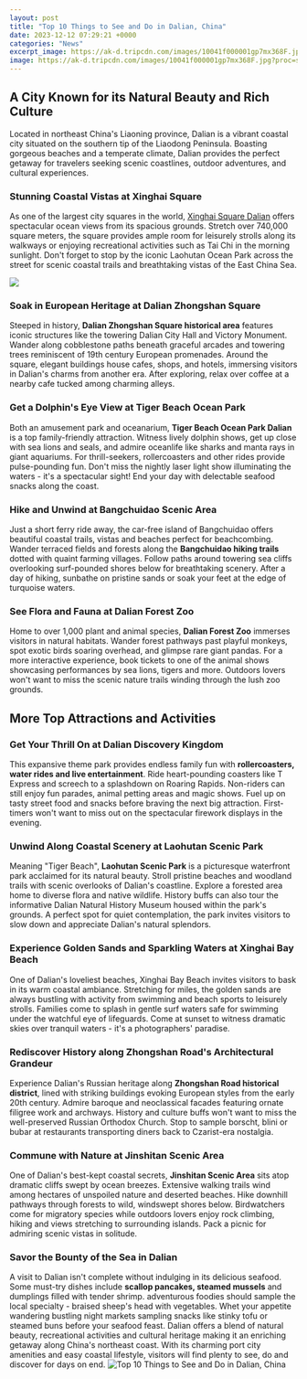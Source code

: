 ```yaml
---
layout: post
title: "Top 10 Things to See and Do in Dalian, China"
date: 2023-12-12 07:29:21 +0000
categories: "News"
excerpt_image: https://ak-d.tripcdn.com/images/10041f000001gp7mx368F.jpg?proc=source%2ftrip
image: https://ak-d.tripcdn.com/images/10041f000001gp7mx368F.jpg?proc=source%2ftrip
---
```


## A City Known for its Natural Beauty and Rich Culture
Located in northeast China's Liaoning province, Dalian is a vibrant coastal city situated on the southern tip of the Liaodong Peninsula. Boasting gorgeous beaches and a temperate climate, Dalian provides the perfect getaway for travelers seeking scenic coastlines, outdoor adventures, and cultural experiences.
### Stunning Coastal Vistas at Xinghai Square
As one of the largest city squares in the world, [Xinghai Square Dalian](https://logurl.github.io/2024-01-11-u5728-u65e5-u672c-u81ea-u7531-u884c-u9700-u8981-u6ce8-u610f-u7684-u4e8b-u9879/) offers spectacular ocean views from its spacious grounds. Stretch over 740,000 square meters, the square provides ample room for leisurely strolls along its walkways or enjoying recreational activities such as Tai Chi in the morning sunlight. Don't forget to stop by the iconic Laohutan Ocean Park across the street for scenic coastal trails and breathtaking vistas of the East China Sea. 

![](https://ak-d.tripcdn.com/images/100t1f000001gqame1BC7.jpg?proc=source%2ftrip)
### Soak in European Heritage at Dalian Zhongshan Square
Steeped in history, **Dalian Zhongshan Square historical area** features iconic structures like the towering Dalian City Hall and Victory Monument. Wander along cobblestone paths beneath graceful arcades and towering trees reminiscent of 19th century European promenades. Around the square, elegant buildings house cafes, shops, and hotels, immersing visitors in Dalian's charms from another era. After exploring, relax over coffee at a nearby cafe tucked among charming alleys.
### Get a Dolphin's Eye View at Tiger Beach Ocean Park 
Both an amusement park and oceanarium, **Tiger Beach Ocean Park Dalian** is a top family-friendly attraction. Witness lively dolphin shows, get up close with sea lions and seals, and admire oceanlife like sharks and manta rays in giant aquariums. For thrill-seekers, rollercoasters and other rides provide pulse-pounding fun. Don't miss the nightly laser light show illuminating the waters - it's a spectacular sight! End your day with delectable seafood snacks along the coast. 
### Hike and Unwind at Bangchuidao Scenic Area  
Just a short ferry ride away, the car-free island of Bangchuidao offers beautiful coastal trails, vistas and beaches perfect for beachcombing. Wander terraced fields and forests along the **Bangchuidao hiking trails** dotted with quaint farming villages. Follow paths around towering sea cliffs overlooking surf-pounded shores below for breathtaking scenery. After a day of hiking, sunbathe on pristine sands or soak your feet at the edge of turquoise waters.
### See Flora and Fauna at Dalian Forest Zoo
Home to over 1,000 plant and animal species, **Dalian Forest Zoo** immerses visitors in natural habitats. Wander forest pathways past playful monkeys, spot exotic birds soaring overhead, and glimpse rare giant pandas. For a more interactive experience, book tickets to one of the animal shows showcasing performances by sea lions, tigers and more. Outdoors lovers won't want to miss the scenic nature trails winding through the lush zoo grounds.  
## More Top Attractions and Activities
### Get Your Thrill On at Dalian Discovery Kingdom 
This expansive theme park provides endless family fun with **rollercoasters, water rides and live entertainment**. Ride heart-pounding coasters like T Express and screech to a splashdown on Roaring Rapids. Non-riders can still enjoy fun parades, animal petting areas and magic shows. Fuel up on tasty street food and snacks before braving the next big attraction. First-timers won't want to miss out on the spectacular firework displays in the evening. 
### Unwind Along Coastal Scenery at Laohutan Scenic Park
Meaning "Tiger Beach", **Laohutan Scenic Park** is a picturesque waterfront park acclaimed for its natural beauty. Stroll pristine beaches and woodland trails with scenic overlooks of Dalian's coastline. Explore a forested area home to diverse flora and native wildlife. History buffs can also tour the informative Dalian Natural History Museum housed within the park's grounds. A perfect spot for quiet contemplation, the park invites visitors to slow down and appreciate Dalian's natural splendors.
### Experience Golden Sands and Sparkling Waters at Xinghai Bay Beach
One of Dalian's loveliest beaches, Xinghai Bay Beach invites visitors to bask in its warm coastal ambiance. Stretching for miles, the golden sands are always bustling with activity from swimming and beach sports to leisurely strolls. Families come to splash in gentle surf waters safe for swimming under the watchful eye of lifeguards. Come at sunset to witness dramatic skies over tranquil waters - it's a photographers' paradise. 
### Rediscover History along Zhongshan Road's Architectural Grandeur 
Experience Dalian's Russian heritage along **Zhongshan Road historical district**, lined with striking buildings evoking European styles from the early 20th century. Admire baroque and neoclassical facades featuring ornate filigree work and archways. History and culture buffs won't want to miss the well-preserved Russian Orthodox Church. Stop to sample borscht, blini or bubar at restaurants transporting diners back to Czarist-era nostalgia. 
### Commune with Nature at Jinshitan Scenic Area
One of Dalian's best-kept coastal secrets, **Jinshitan Scenic Area** sits atop dramatic cliffs swept by ocean breezes. Extensive walking trails wind among hectares of unspoiled nature and deserted beaches. Hike downhill pathways through forests to wild, windswept shores below. Birdwatchers come for migratory species while outdoors lovers enjoy rock climbing, hiking and views stretching to surrounding islands. Pack a picnic for admiring scenic vistas in solitude.
### Savor the Bounty of the Sea in Dalian
A visit to Dalian isn't complete without indulging in its delicious seafood. Some must-try dishes include **scallop pancakes, steamed mussels** and dumplings filled with tender shrimp. adventurous foodies should sample the local specialty - braised sheep's head with vegetables. Whet your appetite wandering bustling night markets sampling snacks like stinky tofu or steamed buns before your seafood feast.
Dalian offers a blend of natural beauty, recreational activities and cultural heritage making it an enriching getaway along China's northeast coast. With its charming port city amenities and easy coastal lifestyle, visitors will find plenty to see, do and discover for days on end.
![Top 10 Things to See and Do in Dalian, China](https://ak-d.tripcdn.com/images/10041f000001gp7mx368F.jpg?proc=source%2ftrip)